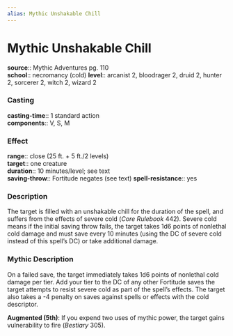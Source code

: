 ```yaml
---
alias: Mythic Unshakable Chill
---
```


# Mythic Unshakable Chill

**source**:: Mythic Adventures pg. 110  
**school**:: necromancy (cold)
**level**:: arcanist 2, bloodrager 2, druid 2, hunter 2, sorcerer 2, witch 2, wizard 2

### Casting 

**casting-time**:: 1 standard action  
**components**:: V, S, M

### Effect 

**range**:: close (25 ft. + 5 ft./2 levels)  
**target**:: one creature  
**duration**:: 10 minutes/level; see text  
**saving-throw**:: Fortitude negates (see text)
**spell-resistance**:: yes

### Description 

The target is filled with an unshakable chill for the duration of the spell, and suffers from the effects of severe cold (*Core Rulebook* 442). Severe cold means if the initial saving throw fails, the target takes 1d6 points of nonlethal cold damage and must save every 10 minutes (using the DC of severe cold instead of this spell’s DC) or take additional damage.

### Mythic Description

On a failed save, the target immediately takes 1d6 points of nonlethal cold damage per tier. Add your tier to the DC of any other Fortitude saves the target attempts to resist severe cold as part of the spell’s effects. The target also takes a -4 penalty on saves against spells or effects with the cold descriptor.  
  
**Augmented (5th)**: If you expend two uses of mythic power, the target gains vulnerability to fire (*Bestiary* 305).
